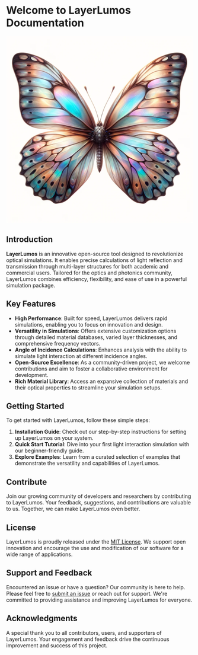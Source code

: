 # Welcome to LayerLumos Documentation

![LayerLumos Icon](/docs/assets/icon3.jpg)

## Introduction

**LayerLumos** is an innovative open-source tool designed to revolutionize optical simulations. It enables precise calculations of light reflection and transmission through multi-layer structures for both academic and commercial users. Tailored for the optics and photonics community, LayerLumos combines efficiency, flexibility, and ease of use in a powerful simulation package.

## Key Features

- **High Performance**: Built for speed, LayerLumos delivers rapid simulations, enabling you to focus on innovation and design.
- **Versatility in Simulations**: Offers extensive customization options through detailed material databases, varied layer thicknesses, and comprehensive frequency vectors.
- **Angle of Incidence Calculations**: Enhances analysis with the ability to simulate light interaction at different incidence angles.
- **Open-Source Excellence**: As a community-driven project, we welcome contributions and aim to foster a collaborative environment for development.
- **Rich Material Library**: Access an expansive collection of materials and their optical properties to streamline your simulation setups.

## Getting Started

To get started with LayerLumos, follow these simple steps:

1. **Installation Guide**: Check out our step-by-step instructions for setting up LayerLumos on your system.
2. **Quick Start Tutorial**: Dive into your first light interaction simulation with our beginner-friendly guide.
3. **Explore Examples**: Learn from a curated selection of examples that demonstrate the versatility and capabilities of LayerLumos.

## Contribute

Join our growing community of developers and researchers by contributing to LayerLumos. Your feedback, suggestions, and contributions are valuable to us. Together, we can make LayerLumos even better.

## License

LayerLumos is proudly released under the [MIT License](https://github.com/Mil152/LayerLumos/blob/main/LICENSE). We support open innovation and encourage the use and modification of our software for a wide range of applications.

## Support and Feedback

Encountered an issue or have a question? Our community is here to help. Please feel free to [submit an issue](https://github.com/Mil152/LayerLumos/issues) or reach out for support. We're committed to providing assistance and improving LayerLumos for everyone.

## Acknowledgments

A special thank you to all contributors, users, and supporters of LayerLumos. Your engagement and feedback drive the continuous improvement and success of this project.
